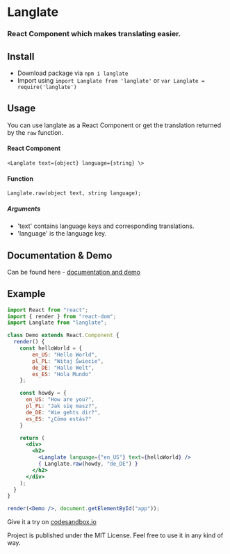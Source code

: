 # Langlate
### React Component which makes translating easier.

## Install
- Download package via `npm i langlate`
- Import using `import Langlate from 'langlate'` or `var Langlate = require('langlate')`

## Usage
You can use langlate as a React Component or get the translation returned by the `raw` function.

#### React Component
`<Langlate text={object} language={string} \>`

#### Function
`Langlate.raw(object text, string language);`

##### Arguments
- 'text' contains language keys and corresponding translations.
- 'language' is the language key.

## Documentation & Demo
Can be found here - [documentation and demo](https://drfr0st.github.io/langlate/)

## Example
```jsx
import React from "react";
import { render } from "react-dom";
import Langlate from "langlate";

class Demo extends React.Component {
  render() {
    const helloWorld = {
        en_US: "Hello World",
        pl_PL: "Witaj Świecie",
        de_DE: "Hallo Welt",
        es_ES: "Hola Mundo"
    };

    const howdy = {
      en_US: "How are you?",
      pl_PL: "Jak się masz?",
      de_DE: "Wie gehts dir?",
      es_ES: "¿Cómo estás?"
    }

    return (
      <div>
        <h2>
          <Langlate language={"en_US"} text={helloWorld} />
          { Langlate.raw(howdy, "de_DE") }
        </h2>
      </div>
    );
  }
}

render(<Demo />, document.getElementById("app"));
```

Give it a try on [codesandbox.io](https://codesandbox.io/s/lx2kp45vl9)

Project is published under the MIT License.
Feel free to use it in any kind of way.
